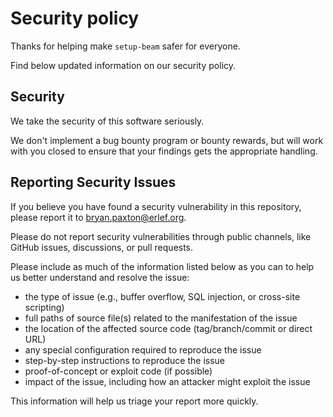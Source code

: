 # Security policy

Thanks for helping make `setup-beam` safer for everyone.

Find below updated information on our security policy.

## Security

We take the security of this software seriously.

We don't implement a bug bounty program or bounty rewards, but will work with
you closed to ensure that your findings gets the appropriate handling.

## Reporting Security Issues

If you believe you have found a security vulnerability in this repository,
please report it to <bryan.paxton@erlef.org>.

Please do not report security vulnerabilities through public channels, like
GitHub issues, discussions, or pull requests.

Please include as much of the information listed below as you can to help us
better understand and resolve the issue:

- the type of issue (e.g., buffer overflow, SQL injection, or cross-site
  scripting)
- full paths of source file(s) related to the manifestation of the issue
- the location of the affected source code (tag/branch/commit or direct URL)
- any special configuration required to reproduce the issue
- step-by-step instructions to reproduce the issue
- proof-of-concept or exploit code (if possible)
- impact of the issue, including how an attacker might exploit the issue

This information will help us triage your report more quickly.
